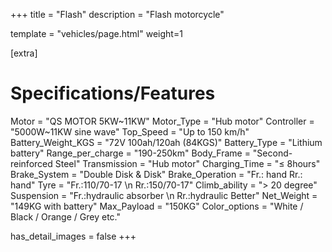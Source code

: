 +++
title = "Flash"
description = "Flash motorcycle"

template = "vehicles/page.html"
weight=1

[extra]
# Specifications/Features
Motor = "QS MOTOR 5KW~11KW"
Motor_Type = "Hub motor"
Controller = "5000W~11KW sine wave"
Top_Speed = "Up to 150 km/h"
Battery_Weight_KGS = "72V 100ah/120ah (84KGS)"
Battery_Type = "Lithium battery"
Range_per_charge = "190-250km"
Body_Frame = "Second-reinforced Steel"
Transmission = "Hub motor"
Charging_Time = "≤ 8hours"
Brake_System = "Double Disk & Disk"
Brake_Operation = "Fr.: hand   Rr.: hand"
Tyre = "Fr.:110/70-17 \n Rr.:150/70-17"
Climb_ability = "> 20 degree"
Suspension = "Fr.:hydraulic absorber \n Rr.:hydraulic Better"
Net_Weight = "149KG with battery"
Max_Payload = "150KG"
Color_options = "White / Black / Orange / Grey etc."

has_detail_images = false
+++